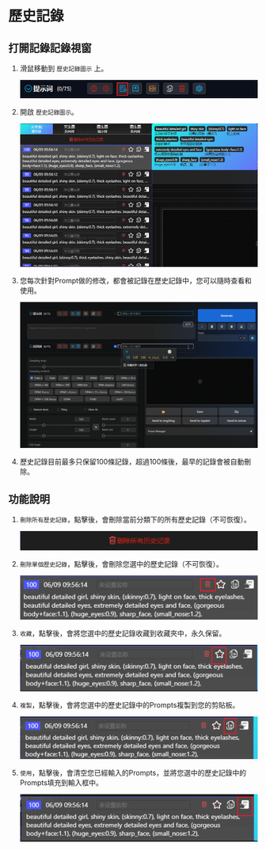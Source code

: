 # 歷史記錄

## 打開記錄記錄視窗

1. 滑鼠移動到 `歷史記錄圖示` 上。

   ![](../assets/images/History/history_btn.png)

2. 開啟 `歷史記錄圖示`。

   ![](../assets/images/History/history.png)

3. 您每次針對Prompt做的修改，都會被記錄在歷史記錄中，您可以隨時查看和使用。

   ![](../assets/images/demo.history_favorite.gif)

4. 歷史記錄目前最多只保留100條記錄，超過100條後，最早的記錄會被自動刪除。

## 功能說明

1. `刪除所有歷史記錄`，點擊後，會刪除當前分類下的所有歷史記錄（不可恢復）。

   ![](../assets/images/History/delete.png)

2. `刪除單個歷史記錄`，點擊後，會刪除您選中的歷史記錄（不可恢復）。

   ![](../assets/images/History/delete_item.png)

3. `收藏`，點擊後，會將您選中的歷史記錄收藏到收藏夾中，永久保留。

   ![](../assets/images/History/favorite.png)

4. `複製`，點擊後，會將您選中的歷史記錄中的Prompts複製到您的剪貼板。

   ![](../assets/images/History/copy.png)

5. `使用`，點擊後，會清空您已經輸入的Prompts，並將您選中的歷史記錄中的Prompts填充到輸入框中。

   ![](../assets/images/History/use.png)